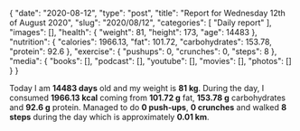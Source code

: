 {
    "date": "2020-08-12",
    "type": "post",
    "title": "Report for Wednesday 12th of August 2020",
    "slug": "2020\/08\/12",
    "categories": [
        "Daily report"
    ],
    "images": [],
    "health": {
        "weight": 81,
        "height": 173,
        "age": 14483
    },
    "nutrition": {
        "calories": 1966.13,
        "fat": 101.72,
        "carbohydrates": 153.78,
        "protein": 92.6
    },
    "exercise": {
        "pushups": 0,
        "crunches": 0,
        "steps": 8
    },
    "media": {
        "books": [],
        "podcast": [],
        "youtube": [],
        "movies": [],
        "photos": []
    }
}

Today I am <strong>14483 days</strong> old and my weight is <strong>81 kg</strong>. During the day, I consumed <strong>1966.13 kcal</strong> coming from <strong>101.72 g</strong> fat, <strong>153.78 g</strong> carbohydrates and <strong>92.6 g</strong> protein. Managed to do <strong>0 push-ups</strong>, <strong>0 crunches</strong> and walked <strong>8 steps</strong> during the day which is approximately <strong>0.01 km</strong>.